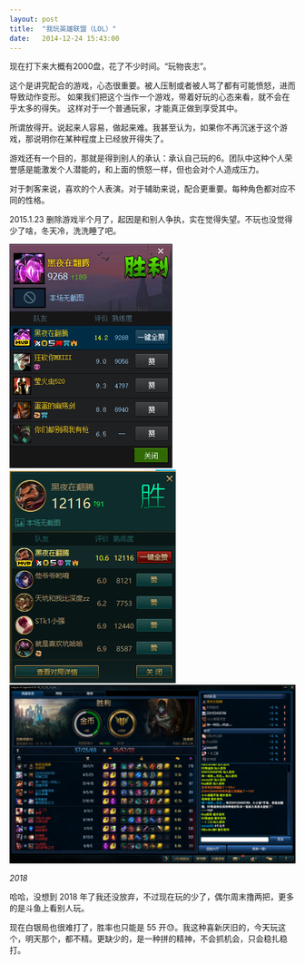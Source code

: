 ```yaml
---
layout: post
title:  "我玩英雄联盟（LOL）"
date:   2014-12-24 15:43:00
---
```


现在打下来大概有2000盘，花了不少时间。“玩物丧志”。

这个是讲究配合的游戏，心态很重要。被人压制或者被人骂了都有可能愤怒，进而导致动作变形。
如果我们把这个当作一个游戏，带着好玩的心态来看，就不会在乎太多的得失。
这样对于一个普通玩家，才能真正做到享受其中。

所谓放得开。说起来人容易，做起来难。我甚至认为，如果你不再沉迷于这个游戏，那说明你在某种程度上已经放开得失了。

游戏还有一个目的，那就是得到别人的承认：承认自己玩的6。团队中这种个人荣誉感是能激发个人潜能的，和上面的愤怒一样，但也会对个人造成压力。

对于刺客来说，喜欢的个人表演。对于辅助来说，配合更重要。每种角色都对应不同的性格。

2015.1.23 删除游戏半个月了，起因是和别人争执，实在觉得失望。不玩也没觉得少了啥，冬天冷，洗洗睡了吧。

<img src="/images/2015/lol.PNG"/>

<img src="/images/2015/panta.PNG"/>

<img src="/images/2015/戏命师.PNG"/>

*2018*

哈哈，没想到 2018 年了我还没放弃，不过现在玩的少了，偶尔周末撸两把，更多的是斗鱼上看别人玩。

现在白银局也很难打了，胜率也只能是 55 开😓。我这种喜新厌旧的，今天玩这个，明天那个，都不精。更缺少的，是一种拼的精神，不会抓机会，只会稳扎稳打。